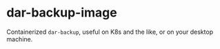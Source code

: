 # dar-backup-image
Containerized `dar-backup`, useful on K8s and the like, or on your desktop machine.
